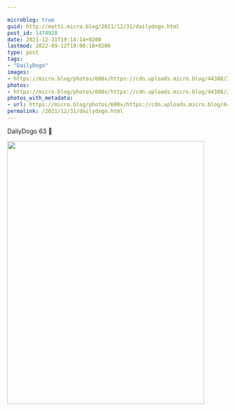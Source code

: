 ```yaml
---

microblog: true
guid: http://matti.micro.blog/2021/12/31/dailydogo.html
post_id: 1474928
date: 2021-12-31T19:14:14+0200
lastmod: 2022-09-12T10:00:18+0200
type: post
tags:
- "DailyDogo"
images:
- https://micro.blog/photos/600x/https://cdn.uploads.micro.blog/44388/2021/b83898a01b.jpg
photos:
- https://micro.blog/photos/600x/https://cdn.uploads.micro.blog/44388/2021/b83898a01b.jpg
photos_with_metadata:
- url: https://micro.blog/photos/600x/https://cdn.uploads.micro.blog/44388/2021/b83898a01b.jpg
permalink: /2021/12/31/dailydogo.html
---
```

DailyDogo 63 🐶

<img src="/media/uploads/2021/b83898a01b.jpg" width="450" height="600" alt="" />
